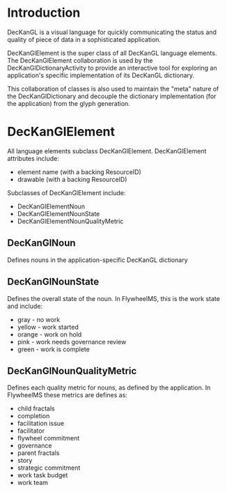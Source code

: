 # Introduction #

DecKanGL is a visual language for quickly communicating the status and quality of piece of data in a sophisticated application.

DecKanGlElement is the super class of all DecKanGL language elements.  The DecKanGlElement collaboration is used by the DecKanGlDictionaryActivity to provide an interactive tool for exploring an application's specific implementation of its DecKanGL dictionary.

This collaboration of classes is also used to maintain the "meta" nature of the DecKanGlDictionary and decouple the dictionary implementation (for the application) from the glyph generation.

# DecKanGlElement #

All language elements subclass DecKanGlElement.  DecKanGlElement attributes include:
  * element name (with a backing ResourceID)
  * drawable (with a backing ResourceID)

Subclasses of DecKanGlElement include:
  * DecKanGlElementNoun
  * DecKanGlElementNounState
  * DecKanGlElementNounQualityMetric

## DecKanGlNoun ##

Defines nouns in the application-specific DecKanGL dictionary

## DecKanGlNounState ##

Defines the overall state of the noun.  In FlywheelMS, this is the work state and include:
  * gray - no work
  * yellow - work started
  * orange - work on hold
  * pink - work needs governance review
  * green - work is complete

## DecKanGlNounQualityMetric ##

Defines each quality metric for nouns, as defined by the application.  In FlywheelMS these metrics are defines as:
  * child fractals
  * completion
  * facilitation issue
  * facilitator
  * flywheel commitment
  * governance
  * parent fractals
  * story
  * strategic commitment
  * work task budget
  * work team